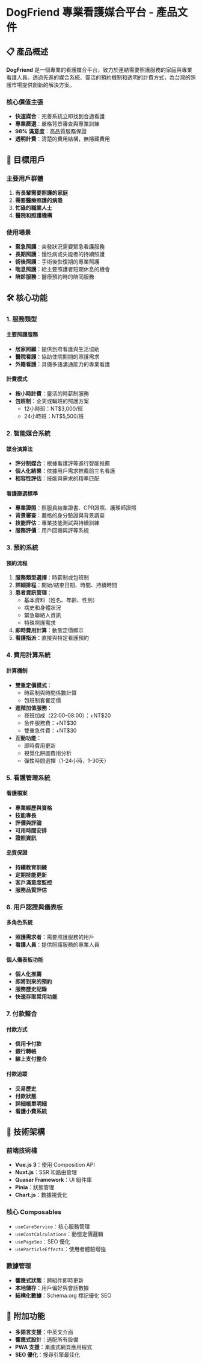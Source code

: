 # DogFriend 專業看護媒合平台 - 產品文件

## 📋 產品概述

**DogFriend** 是一個專業的看護媒合平台，致力於連結需要照護服務的家庭與專業看護人員。透過先進的媒合系統、靈活的預約機制和透明的計費方式，為台灣的照護市場提供創新的解決方案。

### 核心價值主張

- **快速媒合**：完善系統立即找到合適看護
- **專業篩選**：嚴格背景審查與專業訓練
- **98% 滿意度**：高品質服務保證
- **透明計費**：清楚的費用結構，無隱藏費用

## 🎯 目標用戶

### 主要用戶群體

1. **有長輩需要照護的家庭**
2. **需要醫療照護的病患**
3. **忙碌的職業人士**
4. **醫院和照護機構**

### 使用場景

- **緊急照護**：突發狀況需要緊急看護服務
- **長期照護**：慢性病或失能者的持續照護
- **術後照護**：手術後恢復期的專業照護
- **喘息照護**：給主要照護者短期休息的機會
- **陪診服務**：醫療預約時的陪同服務

## 🛠️ 核心功能

### 1. 服務類型

#### 主要照護服務

- **居家照顧**：提供到府看護與生活協助
- **醫院看護**：協助住院期間的照護需求
- **外籍看護**：具備多語溝通能力的專業看護

#### 計費模式

- **按小時計費**：靈活的時薪制服務
- **包班制**：全天或輪班的照護方案
  - 12小時班：NT$3,000/班
  - 24小時班：NT$5,500/班

### 2. 智能媒合系統

#### 媒合演算法

- **評分制媒合**：根據看護評等進行智能推薦
- **個人化結果**：依據用戶需求推薦前三名看護
- **相容性評估**：技能與需求的精準匹配

#### 看護篩選標準

- **專業證照**：照服員結業證書、CPR證照、護理師證照
- **背景審查**：嚴格的身分驗證與背景調查
- **技能評估**：專業技能測試與持續訓練
- **服務評價**：用戶回饋與評等系統

### 3. 預約系統

#### 預約流程

1. **服務類型選擇**：時薪制或包班制
2. **詳細排程**：開始/結束日期、時間、持續時間
3. **患者資訊管理**：
   - 基本資料（姓名、年齡、性別）
   - 病史和身體狀況
   - 緊急聯絡人資訊
   - 特殊照護需求
4. **即時費用計算**：動態定價顯示
5. **看護指派**：直接與特定看護預約

### 4. 費用計算系統

#### 計算機制

- **雙重定價模式**：
  - 時薪制與時間係數計算
  - 包班制套餐定價
- **進階加值服務**：
  - 夜班加成（22:00-08:00）：+NT$20
  - 急件服務費：+NT$30
  - 雙重急件費：+NT$30
- **互動功能**：
  - 即時費用更新
  - 視覺化餅圖費用分析
  - 彈性時間選擇（1-24小時，1-30天）

### 5. 看護管理系統

#### 看護檔案

- **專業經歷與資格**
- **技能專長**
- **評價與評論**
- **可用時間安排**
- **證照資訊**

#### 品質保證

- **持續教育訓練**
- **定期技能更新**
- **客戶滿意度監控**
- **服務品質評估**

### 6. 用戶認證與儀表板

#### 多角色系統

- **照護需求者**：需要照護服務的用戶
- **看護人員**：提供照護服務的專業人員

#### 個人儀表板功能

- **個人化推薦**
- **即將到來的預約**
- **服務歷史記錄**
- **快速存取常用功能**

### 7. 付款整合

#### 付款方式

- **信用卡付款**
- **銀行轉帳**
- **線上支付整合**

#### 付款追蹤

- **交易歷史**
- **付款狀態**
- **詳細帳單明細**
- **看護小費系統**

## 📱 技術架構

### 前端技術棧

- **Vue.js 3**：使用 Composition API
- **Nuxt.js**：SSR 和路由管理
- **Quasar Framework**：UI 組件庫
- **Pinia**：狀態管理
- **Chart.js**：數據視覺化

### 核心 Composables

- `useCareService`：核心服務管理
- `useCostCalculations`：動態定價邏輯
- `usePageSeo`：SEO 優化
- `useParticleEffects`：使用者體驗增強

### 數據管理

- **響應式狀態**：跨組件即時更新
- **本地儲存**：用戶偏好與會話數據
- **結構化數據**：Schema.org 標記優化 SEO

## 🚀 附加功能

- **多語言支援**：中英文介面
- **響應式設計**：適配所有設備
- **PWA 支援**：漸進式網頁應用程式
- **SEO 優化**：搜尋引擎最佳化
